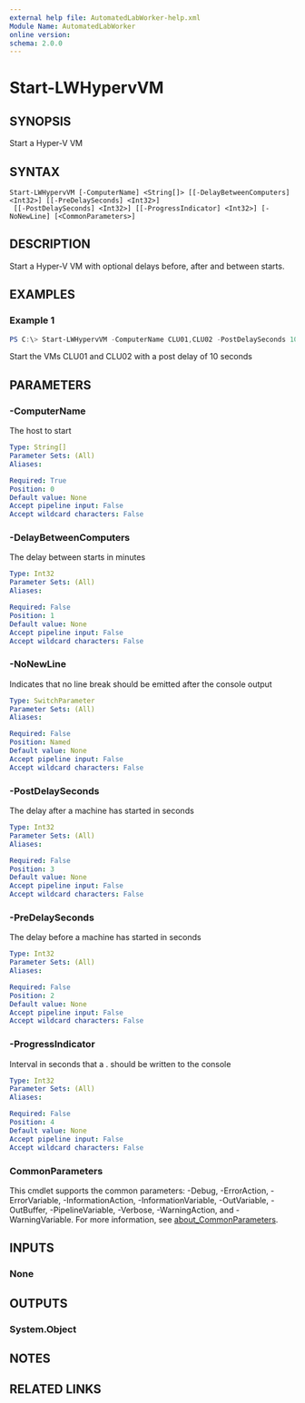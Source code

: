 ```yaml
---
external help file: AutomatedLabWorker-help.xml
Module Name: AutomatedLabWorker
online version:
schema: 2.0.0
---
```


# Start-LWHypervVM

## SYNOPSIS
Start a Hyper-V VM

## SYNTAX

```
Start-LWHypervVM [-ComputerName] <String[]> [[-DelayBetweenComputers] <Int32>] [[-PreDelaySeconds] <Int32>]
 [[-PostDelaySeconds] <Int32>] [[-ProgressIndicator] <Int32>] [-NoNewLine] [<CommonParameters>]
```

## DESCRIPTION
Start a Hyper-V VM with optional delays before, after and between starts.

## EXAMPLES

### Example 1
```powershell
PS C:\> Start-LWHypervVM -ComputerName CLU01,CLU02 -PostDelaySeconds 10
```

Start the VMs CLU01 and CLU02 with a post delay of 10 seconds

## PARAMETERS

### -ComputerName
The host to start

```yaml
Type: String[]
Parameter Sets: (All)
Aliases:

Required: True
Position: 0
Default value: None
Accept pipeline input: False
Accept wildcard characters: False
```

### -DelayBetweenComputers
The delay between starts in minutes

```yaml
Type: Int32
Parameter Sets: (All)
Aliases:

Required: False
Position: 1
Default value: None
Accept pipeline input: False
Accept wildcard characters: False
```

### -NoNewLine
Indicates that no line break should be emitted after the console output

```yaml
Type: SwitchParameter
Parameter Sets: (All)
Aliases:

Required: False
Position: Named
Default value: None
Accept pipeline input: False
Accept wildcard characters: False
```

### -PostDelaySeconds
The delay after a machine has started in seconds

```yaml
Type: Int32
Parameter Sets: (All)
Aliases:

Required: False
Position: 3
Default value: None
Accept pipeline input: False
Accept wildcard characters: False
```

### -PreDelaySeconds
The delay before a machine has started in seconds

```yaml
Type: Int32
Parameter Sets: (All)
Aliases:

Required: False
Position: 2
Default value: None
Accept pipeline input: False
Accept wildcard characters: False
```

### -ProgressIndicator
Interval in seconds that a . should be written to the console

```yaml
Type: Int32
Parameter Sets: (All)
Aliases:

Required: False
Position: 4
Default value: None
Accept pipeline input: False
Accept wildcard characters: False
```

### CommonParameters
This cmdlet supports the common parameters: -Debug, -ErrorAction, -ErrorVariable, -InformationAction, -InformationVariable, -OutVariable, -OutBuffer, -PipelineVariable, -Verbose, -WarningAction, and -WarningVariable. For more information, see [about_CommonParameters](http://go.microsoft.com/fwlink/?LinkID=113216).

## INPUTS

### None

## OUTPUTS

### System.Object
## NOTES

## RELATED LINKS
